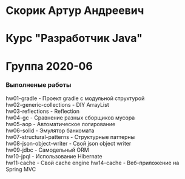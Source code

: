 # Скорик Артур Андреевич

# Курс "Разработчик Java"

# Группа 2020-06

### Выполненые работы
hw01-gradle - Проект gradle с модульной структурой<br>
hw02-generic-collections - DIY ArrayList<br>
hw03-reflections - Reflection<br>
hw04-gc - Сравнение разных сборщиков мусора<br>
hw05-aop - Автоматическое логирование<br>
hw06-solid - Эмулятор банкомата<br>
hw07-structural-patterns - Структурные паттерны<br>
hw08-json-object-writer - Cвой json object writer<br>
hw09-jdbc - Самодельный ORM<br>
hw10-jpql - Использование Hibernate<br>
hw11-cache - Свой cache engine
hw14-cache - Веб-приложение на Spring MVC